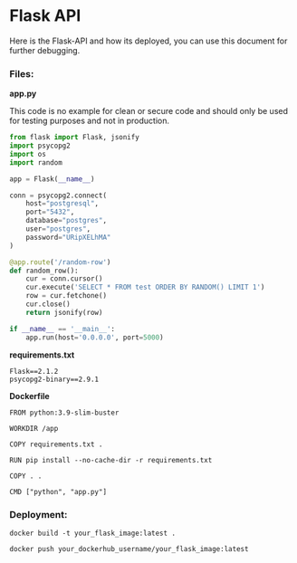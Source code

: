 # Flask API

Here is the Flask-API and how its deployed, you can use this document for further debugging.

### Files:

**app.py**

This code is no example for clean or secure code and should only be used for testing purposes and not in production.

```python
from flask import Flask, jsonify
import psycopg2
import os
import random

app = Flask(__name__)

conn = psycopg2.connect(
    host="postgresql",
    port="5432",
    database="postgres",
    user="postgres",
    password="URipXELhMA"
)

@app.route('/random-row')
def random_row():
    cur = conn.cursor()
    cur.execute('SELECT * FROM test ORDER BY RANDOM() LIMIT 1')
    row = cur.fetchone()
    cur.close()
    return jsonify(row)

if __name__ == '__main__':
    app.run(host='0.0.0.0', port=5000)
```



**requirements.txt**

```
Flask==2.1.2
psycopg2-binary==2.9.1
```



**Dockerfile**

```
FROM python:3.9-slim-buster

WORKDIR /app

COPY requirements.txt .

RUN pip install --no-cache-dir -r requirements.txt

COPY . .

CMD ["python", "app.py"]
```



### Deployment:

```
docker build -t your_flask_image:latest .
```

```
docker push your_dockerhub_username/your_flask_image:latest
```

